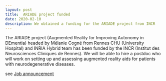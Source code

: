 ```yaml
---
layout: post
title:  ARIADE project funded
date: 2020-02-10
description: We obtained a funding for the ARIADE project from INCR
---
```


The ARIADE project (Augmented Reality for Improving Autonomy in DEmentia) headed by Mélanie Cogné from Rennes CHU (University Hospital) and INRIA Hybrid team has been funded by the INCR (Institut des Neurosciences Cliniques de Rennes). We will be able to hire a postdoc who will work on setting up and assessing augmented reality aids for patients with neurodegenerative diseases.

see [Job announcement](/news/announcement_2)
